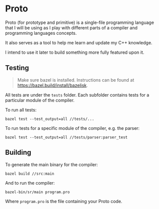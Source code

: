 # Proto

Proto (for prototype and primitive) is a single-file programming language that I will be using
as I play with different parts of a compiler and programming languages concepts.

It also serves as a tool to help me learn and update my C++ knowledge.

I intend to use it later to build something more fully featured upon it.


## Testing

> Make sure bazel is installed. Instructions can be found at https://bazel.build/install/bazelisk.

All tests are under the `tests` folder. Each subfolder contains tests for a particular module of the compiler.

To run all tests:

```shell
bazel test --test_output=all //tests/...
```

To run tests for a specific module of the compiler, e.g. the parser:

```shell
bazel test --test_output=all //tests/parser:parser_test
```

## Building

To generate the main binary for the compiler:

```shell
bazel build //src:main
```

And to run the compiler:

```shell
bazel-bin/sr/main program.pro
```

Where `program.pro` is the file containing your Proto code.
